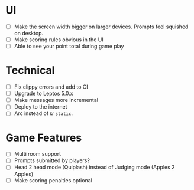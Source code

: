 # UI
- [ ] Make the screen width bigger on larger devices. Prompts feel squished on desktop. 
- [ ] Make scoring rules obvious in the UI
- [ ] Able to see your point total during game play

# Technical
- [ ] Fix clippy errors and add to CI
- [ ] Upgrade to Leptos 5.0.x
- [ ] Make messages more incremental
- [ ] Deploy to the internet
- [ ] Arc instead of `&'static`.

# Game Features
- [ ] Multi room support
- [ ] Prompts submitted by players?
- [ ] Head 2 head mode (Quiplash) instead of Judging mode (Apples 2 Apples)
- [ ] Make scoring penalties optional
